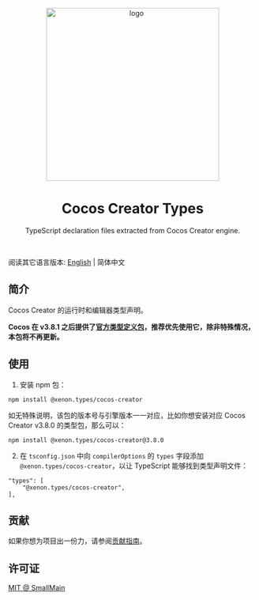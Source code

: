 <!-- 标志 -->
<p align="center">
  <a target="_blank" rel="noopener noreferrer">
    <img width="350" src="https://user-images.githubusercontent.com/1503156/112012067-d5cdf580-8b63-11eb-819a-1c32cf253b25.png" alt="logo">
  </a>
</p>
<!-- 名字 -->
<h1 align="center">Cocos Creator Types</h1>
<!-- 描述 -->
<p align="center">TypeScript declaration files extracted from Cocos Creator engine.</p>
<br/>

阅读其它语言版本: [English](./README.md) | 简体中文

## 简介

Cocos Creator 的运行时和编辑器类型声明。

**Cocos 在 v3.8.1 之后提供了[官方类型定义包](https://github.com/cocos/creator-types)，推荐优先使用它，除非特殊情况，本包将不再更新。**

## 使用

1. 安装 npm 包：

```shell
npm install @xenon.types/cocos-creator
```

如无特殊说明，该包的版本号与引擎版本一一对应，比如你想安装对应 Cocos Creator v3.8.0 的类型包，那么可以：

```shell
npm install @xenon.types/cocos-creator@3.8.0
```

2. 在 `tsconfig.json` 中向 `compilerOptions` 的 `types` 字段添加 `@xenon.types/cocos-creator`，以让 TypeScript 能够找到类型声明文件：

```json5
"types": [
    "@xenon.types/cocos-creator",
],
```

## 贡献

如果你想为项目出一份力，请参阅[贡献指南](./CONTRIBUTING_zh-CN.md)。

## 许可证

[MIT @ SmallMain](../LICENSE)
